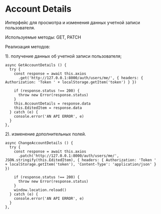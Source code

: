# Account Details

Интерфейс для просмотра и изменения данных учетной записи пользователя.

Используемые методы: GET, PATCH

Реализация методов:

1). получение данных об учетной записи пользователя;
```
async GetAccountDetails () {
  try {
    const response = await this.axios
      .get('http://127.0.0.1:8000/auth/users/me/', { headers: { Authorization: 'Token ' + localStorage.getItem('token') } })

    if (response.status !== 200) {
      throw new Error(response.status)
    }
    this.AccountDetails = response.data
    this.EditedItem = response.data
  } catch (e) {
    console.error('AN API ERROR', e)
  }
},
```
2). изменение дополнительных полей.
```
async ChangeAccountDetails () {
  try {
    const response = await this.axios
      .patch('http://127.0.0.1:8000/auth/users/me/', JSON.stringify(this.EditedItem), { headers: { Authorization: 'Token ' + localStorage.getItem('token'), 'Content-Type': 'application/json' } })

    if (response.status !== 200) {
      throw new Error(response.status)
    }
    window.location.reload()
  } catch (e) {
    console.error('AN API ERROR', e)
  }
},
```